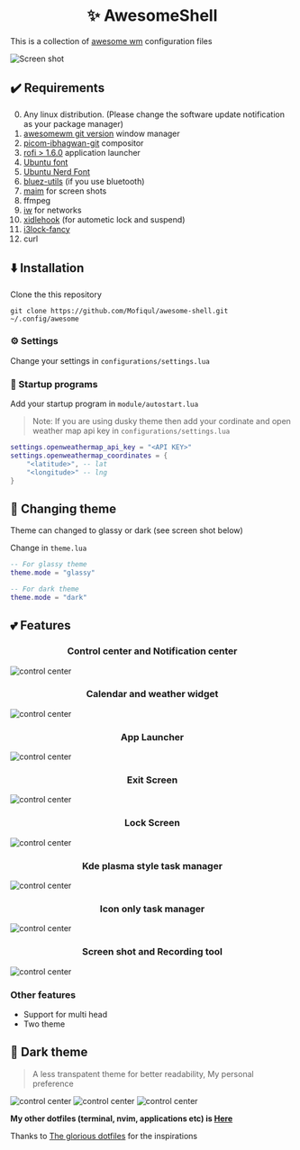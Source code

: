 <h1 align="center"> ✨ AwesomeShell</h1>

This is a collection of [awesome wm](https://awesomewm.org/) configuration files

![Screen shot](./screen-shots/glassy1.png)

## ✔️ Requirements
0. Any linux distribution. (Please change the software update notification as your package manager)
1. [awesomewm git version](https://awesomewm.org/)  window manager
2. [picom-ibhagwan-git](https://github.com/ibhagwan/picom)  compositor
3. [rofi > 1.6.0](https://github.com/davatorium/rofi)  application launcher
4. [Ubuntu font](https://archlinux.org/packages/community/any/ttf-ubuntu-font-family/)
5. [Ubuntu Nerd Font](https://www.nerdfonts.com/font-downloads)
6. [bluez-utils](https://archlinux.org/packages/extra/x86_64/bluez-utils/) (if you use bluetooth)
7. [maim](https://archlinux.org/packages/community/x86_64/scrot/) for screen shots
8. ffmpeg
9. [iw](https://archlinux.org/packages/core/x86_64/iw/) for networks
10. [xidlehook](https://github.com/jD91mZM2/xidlehook) (for autometic lock and suspend)
11. [i3lock-fancy](https://github.com/meskarune/i3lock-fancy)
12. curl

## ⬇️ Installation
Clone the this repository 

```
git clone https://github.com/Mofiqul/awesome-shell.git  ~/.config/awesome
```

### ⚙️ Settings
Change your settings in `configurations/settings.lua`

### 🚀 Startup programs
Add your startup program in  `module/autostart.lua`

> Note: If you are using dusky theme then add your cordinate and open weather map api key in `configurations/settings.lua`

```lua
settings.openweathermap_api_key = "<API KEY>"
settings.openweathermap_coordinates = {
	"<latitude>", -- lat
	"<longitude>" -- lng
}
```

## 🦄 Changing theme 

Theme can changed to glassy or dark (see screen shot below)

Change in `theme.lua`
```lua
-- For glassy theme
theme.mode = "glassy"

-- For dark theme
theme.mode = "dark"
```

## 💕 Features
<h3 align="center">Control center and Notification center</h3>

![control center](./screen-shots/glassy1.png)

<h3 align="center">Calendar and weather widget</h3>

![control center](./screen-shots/glassy2.png)


<h3 align="center">App Launcher</h3>

![control center](./screen-shots/glassy3.png)

<h3 align="center">Exit Screen</h3>

![control center](./screen-shots/glassy4.png)

<h3 align="center">Lock Screen</h3>

![control center](./screen-shots/glassy5.png)

<h3 align="center">Kde plasma style task manager</h3>

![control center](./screen-shots/tasklist.png)

<h3 align="center">Icon only task manager</h3>

![control center](./screen-shots/icon-only-tasklist.png)

<h3 align="center">Screen shot and Recording tool</h3>

![control center](./screen-shots/dark4.png)

### Other features
- Support for multi head
- Two theme



## 🌈 Dark theme 
> A less transpatent theme for better readability, My personal preference

![control center](./screen-shots/dark1.png)
![control center](./screen-shots/dark2.png)
![control center](./screen-shots/dark3.png)

**My other dotfiles (terminal, nvim, applications etc) is [Here](https://github.com/Mofiqul/Dotfiles)**

Thanks to [The glorious dotfiles](https://github.com/manilarome/the-glorious-dotfiles) for the inspirations